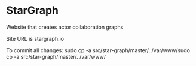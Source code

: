 # StarGraph
Website that creates actor collaboration graphs

Site URL is stargraph.io

To commit all changes: sudo cp -a src/star-graph/master/. /var/www/sudo cp -a src/star-graph/master/. /var/www/